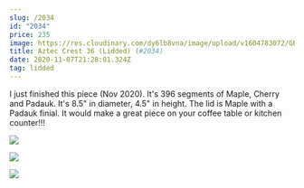 ```yaml
---
slug: /2034
id: "2034"
price: 235
image: https://res.cloudinary.com/dy6lb8vna/image/upload/v1604783072/GB%20Bowlworks%20Gallery/2034a.jpg
title: Aztec Crest 36 (Lidded) (#2034)
date: 2020-11-07T21:28:01.324Z
tag: lidded
---
```

I just finished this piece (Nov 2020).  It's 396 segments of Maple, Cherry and Padauk.  It's 8.5" in diameter, 4.5" in height.  The lid is Maple with a Padauk finial.  It would make a great piece on your coffee table or kitchen counter!!!

![](https://res.cloudinary.com/dy6lb8vna/image/upload/v1604785218/GB%20Bowlworks%20Gallery/2034b.jpg)

![](https://res.cloudinary.com/dy6lb8vna/image/upload/v1604785314/GB%20Bowlworks%20Gallery/IMG_9337.jpg)

![](https://res.cloudinary.com/dy6lb8vna/image/upload/v1604785383/GB%20Bowlworks%20Gallery/IMG_9345.jpg)
